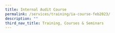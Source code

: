 ```yaml
---
title: Internal Audit Course
permalink: /services/training/ia-course-feb2023/
description: ""
third_nav_title: Training, Courses & Seminars
---
```

